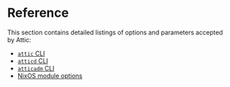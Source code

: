 # Reference

This section contains detailed listings of options and parameters accepted by Attic:

- [`attic` CLI](./attic-cli.md)
- [`atticd` CLI](./atticd-cli.md)
- [`atticadm` CLI](./atticadm-cli.md)
- [NixOS module options](./reference/nixos-module-options.md)
